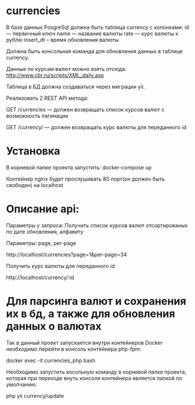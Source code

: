 # currencies

В базе данных PosgreSql должна быть таблица currency c колонками:
id — первичный ключ
name — название валюты
rate — курс валюты к рублю
insert_dt – время обновления валюты

Должна быть консольная команда для обновления данных в таблице currency. 

Данные по курсам валют можно взять отсюда: http://www.cbr.ru/scripts/XML_daily.asp

Таблица в БД должна создаваться через миграции yii.

Реализовать 2 REST API метода:

GET /currencies — должен возвращать список курсов валют с возможность пагинации

GET /currency/ — должен возвращать курс валюты для переданного id

# Установка
В корневой папке проекта запустить:
docker-compose up

Контейнер nginx будет прослушивать 80 порт(он должен быть свободен) на localhost

# Описание api:

Параметры у запроса:
Получить список курсов валют отсортированых по дате обновления, алфавиту

Параметры: page, per-page

http://localhost/currencies?page=1&per-page=34 

Получить курс валюты для переданного id

http://localhost/currency/:id


# Для парсинга валют и сохранения их в бд, а также для обновления данных о валютах
Так в данный проект запускается внутри контейнеров Docker
необходимо перейти в консоль контейнера php-fpm:

docker exec -it currencies_php bash


Необходимо запустить косольную команду в корневой папке проекта, 
которая при переходе внуть консоли контейнера является папкой по умолчанию:

php yii currency/update
